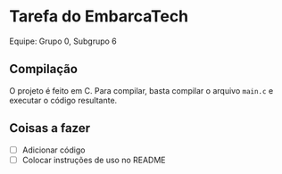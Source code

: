 # Tarefa do EmbarcaTech

Equipe: Grupo 0, Subgrupo 6

## Compilação

O projeto é feito em C. Para compilar, basta compilar o arquivo `main.c`
e executar o código resultante.

## Coisas a fazer

* [ ] Adicionar código
* [ ] Colocar instruções de uso no README
